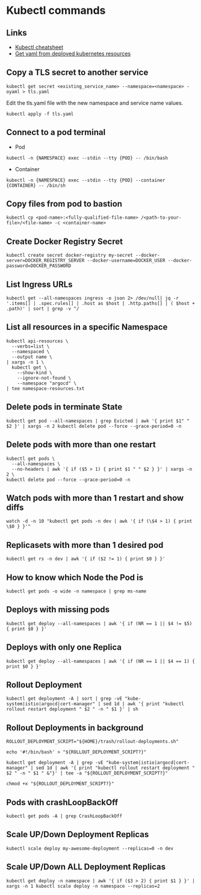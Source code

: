 # Kubectl commands

## Links

* [Kubectl cheatsheet](https://kubernetes.io/docs/reference/kubectl/cheatsheet/)
* [Get yaml from deployed kubernetes resources](https://jhooq.com/get-yaml-for-deployed-kubernetes-resources/)

## Copy a TLS secret to another service

```shell
kubectl get secret <existing_service_name> --namespace=<namespace> -oyaml > tls.yaml
```

Edit the tls.yaml file with the new namespace and service name values.

```shell
kubectl apply -f tls.yaml
```

## Connect to a pod terminal

* Pod

```shell
kubectl -n {NAMESPACE} exec --stdin --tty {POD} -- /bin/bash
```

* Container

```shell
kubectl -n {NAMESPACE} exec --stdin --tty {POD} --container {CONTAINER} -- /bin/sh
```

## Copy files from pod to bastion

```shell
kubectl cp <pod-name>:<fully-qualified-file-name> /<path-to-your-file>/<file-name> -c <container-name>
```

## Create Docker Registry Secret

```shell
kubectl create secret docker-registry my-secret --docker-server=DOCKER_REGISTRY_SERVER --docker-username=DOCKER_USER --docker-password=DOCKER_PASSWORD
```

## List Ingress URLs

```shell
kubectl get --all-namespaces ingress -o json 2> /dev/null| jq -r '.items[] | .spec.rules[] | .host as $host | .http.paths[] | ( $host + .path)' | sort | grep -v ^/
```

## List all resources in a specific Namespace

```shell
kubectl api-resources \
  --verbs=list \
  --namespaced \
  --output name \
| xargs -n 1 \
  kubectl get \
    --show-kind \
    --ignore-not-found \
    --namespace "argocd" \
| tee namespace-resources.txt
```

## Delete pods in terminate State

```shell
kubectl get pod --all-namespaces | grep Evicted | awk '{ print $1" " $2 }' | xargs -n 2 kubectl delete pod --force --grace-period=0 -n
```

## Delete pods with more than one restart

```shell
kubectl get pods \
  --all-namespaces \
  --no-headers | awk '{ if ($5 > 1) { print $1 " " $2 } }' | xargs -n 2 \
kubectl delete pod --force --grace-period=0 -n
```

## Watch pods with more than 1 restart and show diffs

```shell
watch -d -n 10 "kubectl get pods -n dev | awk '{ if (\$4 > 1) { print \$0 } }'"
```

## Replicasets with more than 1 desired pod

```shell
kubectl get rs -n dev | awk '{ if ($2 != 1) { print $0 } }'
```

## How to know which Node the Pod is

```shell
kubectl get pods -o wide -n namespace | grep ms-name
```

## Deploys with missing pods

```shell
kubectl get deploy --all-namespaces | awk '{ if (NR == 1 || $4 != $5) { print $0 } }'
```

## Deploys with only one Replica

```shell
kubectl get deploy --all-namespaces | awk '{ if (NR == 1 || $4 == 1) { print $0 } }'
```

## Rollout Deployment

```shell
kubectl get deployment -A | sort | grep -vE "kube-system|istio|argocd|cert-manager" | sed 1d | awk '{ print "kubectl rollout restart deployment " $2 " -n " $1 }' | sh
```

## Rollout Deployments in background

```shell
ROLLOUT_DEPLOYMENT_SCRIPT="${HOME}/trash/rollout-deployments.sh"

echo '#!/bin/bash' > "${ROLLOUT_DEPLOYMENT_SCRIPT?}"

kubectl get deployment -A | grep -vE "kube-system|istio|argocd|cert-manager" | sed 1d | awk '{ print "kubectl rollout restart deployment " $2 " -n " $1 " &"}' | tee -a "${ROLLOUT_DEPLOYMENT_SCRIPT?}"

chmod +x "${ROLLOUT_DEPLOYMENT_SCRIPT?}"
```

## Pods with crashLoopBackOff

```shell
kubectl get pods -A | grep CrashLoopBackOff
```

## Scale UP/Down Deployment Replicas

```shell
kubectl scale deploy my-awesome-deployment --replicas=0 -n dev
```

## Scale UP/Down ALL Deployment Replicas

```shell
kubectl get deploy -n namespace | awk '{ if ($3 > 2) { print $1 } }' | xargs -n 1 kubectl scale deploy -n namespace --replicas=2
```

